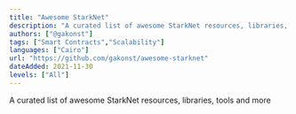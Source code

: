 ```yaml
---
title: "Awesome StarkNet"
description: "A curated list of awesome StarkNet resources, libraries, tools and more"
authors: ["@gakonst"]
tags: ["Smart Contracts","Scalability"]
languages: ["Cairo"]
url: "https://github.com/gakonst/awesome-starknet"
dateAdded: 2021-11-30
levels: ["All"]
---
```


A curated list of awesome StarkNet resources, libraries, tools and more